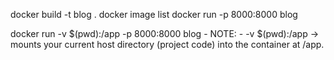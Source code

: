 docker build -t blog .
docker image list
docker run -p 8000:8000 blog


<!-- this will listen for changes -->
docker run -v $(pwd):/app -p 8000:8000 blog
    - NOTE: - -v $(pwd):/app → mounts your current host directory (project code) into the container at /app.